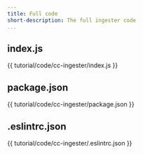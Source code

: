 ```yaml
---
title: Full code
short-description: The full ingester code
...
```

## index.js ##
{{ tutorial/code/cc-ingester/index.js }}

## package.json ##
{{ tutorial/code/cc-ingester/package.json }}

## .eslintrc.json ##
{{ tutorial/code/cc-ingester/.eslintrc.json }}
